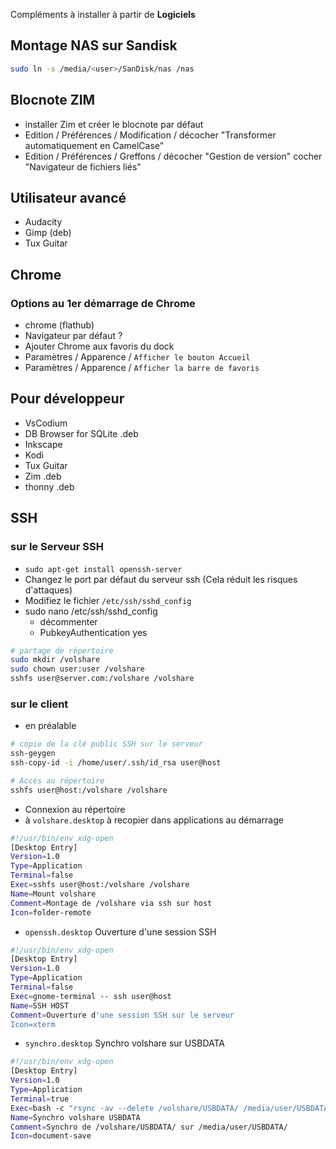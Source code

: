 
Compléments à installer à partir de **Logiciels**

## Montage NAS sur Sandisk
```bash
sudo ln -s /media/<user>/SanDisk/nas /nas
```

## Blocnote ZIM
- installer Zim et créer le blocnote par défaut
- Edition / Préférences / Modification / décocher "Transformer automatiquement en CamelCase"
- Edition / Préférences / Greffons / décocher "Gestion de version" cocher "Navigateur de fichiers liés"

## Utilisateur avancé
- Audacity
- Gimp (deb)
- Tux Guitar

## Chrome
### Options au 1er démarrage de Chrome
- chrome (flathub)
- Navigateur par défaut ?
- Ajouter Chrome aux favoris du dock
- Paramètres / Apparence / `Afficher le bouton Accueil`
- Paramètres / Apparence / `Afficher la barre de favoris`

## Pour développeur

- VsCodium
- DB Browser for SQLite .deb
- Inkscape
- Kodi
- Tux Guitar
- Zim .deb
- thonny .deb

## SSH
### sur le Serveur SSH
- `sudo apt-get install openssh-server`
- Changez le port par défaut du serveur ssh
    (Cela réduit les risques d'attaques)
- Modifiez le fichier `/etc/ssh/sshd_config`
- sudo nano /etc/ssh/sshd_config
    - décommenter
    - PubkeyAuthentication yes

```bash
# partage de répertoire
sudo mkdir /volshare
sudo chown user:user /volshare
sshfs user@server.com:/volshare /volshare
```

### sur le client
- en préalable
```bash
# copie de la clé public SSH sur le serveur
ssh-geygen
ssh-copy-id -i /home/user/.ssh/id_rsa user@host
```
```bash
# Accès au répertoire
sshfs user@host:/volshare /volshare
```

- Connexion au répertoire
- à `volshare.desktop` à recopier dans applications au démarrage
```bash
#!/usr/bin/env xdg-open
[Desktop Entry]
Version=1.0
Type=Application
Terminal=false
Exec=sshfs user@host:/volshare /volshare
Name=Mount volshare
Comment=Montage de /volshare via ssh sur host
Icon=folder-remote
```

- `openssh.desktop` Ouverture d'une session SSH
```bash
#!/usr/bin/env xdg-open
[Desktop Entry]
Version=1.0
Type=Application
Terminal=false
Exec=gnome-terminal -- ssh user@host
Name=SSH HOST
Comment=Ouverture d'une session SSH sur le serveur
Icon=xterm
```

- `synchro.desktop` Synchro volshare sur USBDATA
```bash
#!/usr/bin/env xdg-open
[Desktop Entry]
Version=1.0
Type=Application
Terminal=true
Exec=bash -c "rsync -av --delete /volshare/USBDATA/ /media/user/USBDATA/ ; read -p 'Entrer pour fermer'"
Name=Synchro volshare USBDATA
Comment=Synchro de /volshare/USBDATA/ sur /media/user/USBDATA/
Icon=document-save
```

